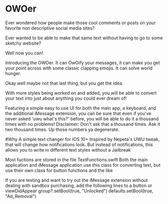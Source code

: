 # OWOer
Ever wondered how people make those cool comments or posts on your favorite non descriptive social media sites?

Ever wanted to be able to make that same text without having to go to some sketchy website?

Well now you can!

Introducing the OWOer. It can OwOify your messages, it can make you get your point across with some classic clapping emojis. It can solve world hunger.

Okay well maybe not that last thing, but you get the idea.

With more styles being worked on and added, you will be able to convert your text into just about anything you could ever dream of!

Featuring a simple easy to use UI for both the main app, a keyboard, and the additional iMessage extension, you can be sure that even if you've never asked 'uwu what's this?' before, you will be able to do it a thousand times with no problems!
Disclaimer: Don't ask that a thousand times. Ask it two thousand times. Up those numbers ya degenerate.

#Why
A simple text changer for IOS 10+
Inspired by Nepeta's UWU tweak, that will change how notifications look.
But instead of notifications, this allows you to write in different text styles without a Jailbreak

Most fuctions are stored in the file TextFunctions.swift
Both the main application and iMessage application use this class for converting text, 
but use their own class for button functions and the like

If you are testing and want to try out the iMessage extension without dealing with sandbox purchasing,
add the following lines to a button or viewDidAppear
    group?.setBool(true, "Unlocked")
    defaults.setBool(true, "Ad_Removal")
